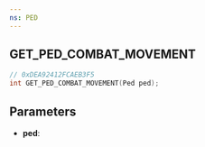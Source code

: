 ```yaml
---
ns: PED
---
```

## GET_PED_COMBAT_MOVEMENT

```c
// 0xDEA92412FCAEB3F5
int GET_PED_COMBAT_MOVEMENT(Ped ped);
```

## Parameters
* **ped**:

